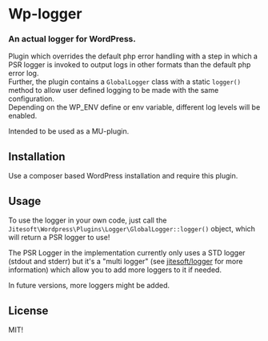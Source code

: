 # Wp-logger

### An actual logger for WordPress.

Plugin which overrides the default php error handling with a step in which a PSR logger is
invoked to output logs in other formats than the default php error log.  
Further, the plugin contains a `GlobalLogger` class with a static `logger()` method to allow
user defined logging to be made with the same configuration.  
Depending on the WP_ENV define or env variable, different log levels will be enabled.  

Intended to be used as a MU-plugin.

## Installation

Use a composer based WordPress installation and require this plugin.  

## Usage

To use the logger in your own code, just call the `Jitesoft\Wordpress\Plugins\Logger\GlobalLogger::logger()` object,
which will return a PSR logger to use!  
  
The PSR Logger in the implementation currently only uses a STD logger (stdout and stderr) but
it's a "multi logger" (see [jitesoft/logger](https://packagist.org/packages/jitesoft/loggers) for more information) which allow you to add more loggers
to it if needed.

In future versions, more loggers might be added.

## License

MIT!
